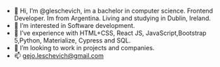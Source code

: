 - 👋 Hi, I’m @gleschevich, im a bachelor in computer science. Frontend Developer. Im from Argentina. Living and studying in Dublin, Ireland.
- 👀 I’m interested in Software development.
- 🌱 I’ve experience with HTML+CSS, React JS, JavaScript,Bootstrap 5,Python, Materialize, Cypress and SQL.
- 💞️ I’m looking to work in projects and companies.
- 📫 gejo.leschevich@gmail.com

<!---
gleschevich/gleschevich is a ✨ special ✨ repository because its `README.md` (this file) appears on your GitHub profile.
You can click the Preview link to take a look at your changes.
--->

